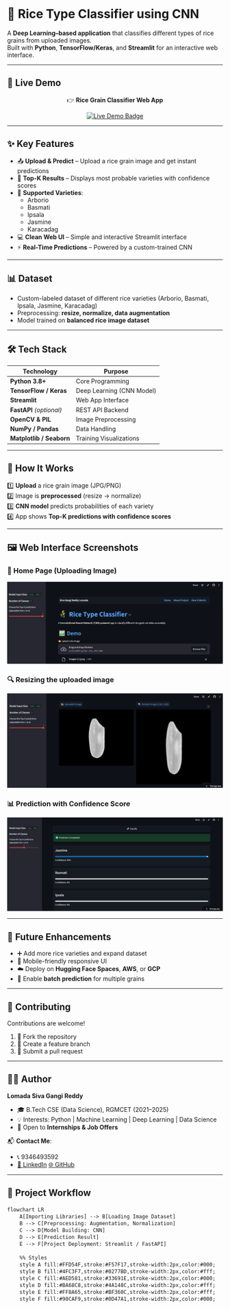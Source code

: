 # 🌾 Rice Type Classifier using CNN  

A **Deep Learning–based application** that classifies different types of rice grains from uploaded images.  
Built with **Python**, **TensorFlow/Keras**, and **Streamlit** for an interactive web interface.  

---

## 🔗 Live Demo  
<p align="center">👉 <strong>Rice Grain Classifier Web App</strong></p>
<p align="center">
  <a href="https://rice-grain-classifier-project.streamlit.app/">
    <img src="https://img.shields.io/badge/Demo-ClickHere-success?logo=streamlit&logoColor=white&color=ff4b4b" alt="Live Demo Badge">
  </a>
</p>

---

## ✨ Key Features  

- 📤 **Upload & Predict** – Upload a rice grain image and get instant predictions  
- 🔎 **Top-K Results** – Displays most probable varieties with confidence scores  
- 🌾 **Supported Varieties**:  
  - Arborio  
  - Basmati  
  - Ipsala  
  - Jasmine  
  - Karacadag  
- 💻 **Clean Web UI** – Simple and interactive Streamlit interface  
- ⚡ **Real-Time Predictions** – Powered by a custom-trained CNN  

---

## 📊 Dataset  

- Custom-labeled dataset of different rice varieties (Arborio, Basmati, Ipsala, Jasmine, Karacadag)  
- Preprocessing: **resize, normalize, data augmentation**  
- Model trained on **balanced rice image dataset**  

---

## 🛠️ Tech Stack  

| Technology            | Purpose                          |
|-----------------------|----------------------------------|
| **Python 3.8+**       | Core Programming                 |
| **TensorFlow / Keras**| Deep Learning (CNN Model)        |
| **Streamlit**         | Web App Interface                |
| **FastAPI** *(optional)* | REST API Backend             |
| **OpenCV & PIL**      | Image Preprocessing              |
| **NumPy / Pandas**    | Data Handling                    |
| **Matplotlib / Seaborn** | Training Visualizations       |

---

## 🔮 How It Works  

1️⃣ **Upload** a rice grain image (JPG/PNG)  
2️⃣ Image is **preprocessed** (resize → normalize)  
3️⃣ **CNN model** predicts probabilities of each variety  
4️⃣ App shows **Top-K predictions with confidence scores**  

---

## 🖼️ Web Interface Screenshots  

### 🌾 Home Page (Uploading Image) 
![Upload Page](galary_rice/Screenshot%202025-09-21%20234547.png)  

### 🔍  Resizing the uploaded image 
![Prediction Page](galary_rice/Screenshot%202025-09-21%20234630.png)  

### 📊 Prediction with Confidence Score
![Confidence View](galary_rice/Screenshot%202025-09-21%20234755.png)  

---

## 🚀 Future Enhancements  

- ➕ Add more rice varieties and expand dataset  
- 📱 Mobile-friendly responsive UI  
- ☁️ Deploy on **Hugging Face Spaces**, **AWS**, or **GCP**  
- 🧩 Enable **batch prediction** for multiple grains  

---

## 🤝 Contributing  

Contributions are welcome!  

1. 🍴 Fork the repository  
2. 🌱 Create a feature branch  
3. 🚀 Submit a pull request  

---

## 👨‍💻 Author  

**Lomada Siva Gangi Reddy**  
- 🎓 B.Tech CSE (Data Science), RGMCET (2021–2025)  
- 💡 Interests: Python | Machine Learning | Deep Learning | Data Science  
- 📍 Open to **Internships & Job Offers**  

📬 **Contact Me**:  
- 📞 9346493592  
- [💼 LinkedIn](https://www.linkedin.com/in/lomada-siva-gangi-reddy-a64197280/) [🌐 GitHub](https://github.com/shivareddy2002)  

---

## 📌 Project Workflow  

```mermaid
flowchart LR
    A[Importing Libraries] --> B[Loading Image Dataset]
    B --> C[Preprocessing: Augmentation, Normalization]
    C --> D[Model Building: CNN]
    D --> E[Prediction Result]
    E --> F[Project Deployment: Streamlit / FastAPI]

    %% Styles
    style A fill:#FFD54F,stroke:#F57F17,stroke-width:2px,color:#000;
    style B fill:#4FC3F7,stroke:#0277BD,stroke-width:2px,color:#fff;
    style C fill:#AED581,stroke:#33691E,stroke-width:2px,color:#000;
    style D fill:#BA68C8,stroke:#4A148C,stroke-width:2px,color:#fff;
    style E fill:#FF8A65,stroke:#BF360C,stroke-width:2px,color:#fff;
    style F fill:#90CAF9,stroke:#0D47A1,stroke-width:2px,color:#000;




